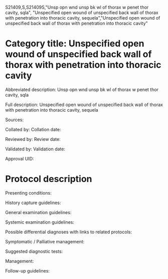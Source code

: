 S21409,S,S21409S,"Unsp opn wnd unsp bk wl of thorax w penet thor cavity, sqla", "Unspecified open wound of unspecified back wall of thorax with penetration into thoracic cavity, sequela","Unspecified open wound of unspecified back wall of thorax with penetration into thoracic cavity"
# Category title: Unspecified open wound of unspecified back wall of thorax with penetration into thoracic cavity

Abbreviated description: Unsp opn wnd unsp bk wl of thorax w penet thor cavity, sqla

Full description: Unspecified open wound of unspecified back wall of thorax with penetration into thoracic cavity, sequela

Sources:

Collated by:
Collation date:

Reviewed by:
Review date:

Validated by:
Validation date:

Approval UID:

# Protocol description

Presenting conditions:

History capture guidelines:

General examination guidelines:

Systemic examination guidelines:

Possible differential diagnoses with links to related protocols:

Symptomatic / Palliative management:

Suggested diagnostic tests:

Management:

Follow-up guidelines:
